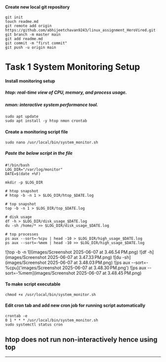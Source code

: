 #### Create new local git repository

``` 
git init
touch readme.md
git remote add origin https://github.com/abhijeetchavan9243/linux_assignment_HeroVired.git
git branch -m master main
git add readme.md
git commit -m "first commit"
git push -u origin main
```

# Task 1 System Monitoring Setup

#### Install monitoring setup
##### htop: real-time view of CPU, memory, and process usage.
##### nmon: interactive system performance tool.
``` 
sudo apt update
sudo apt install -y htop nmon crontab
```

#### Create a monitoring script file
`sudo nano /usr/local/bin/system_monitor.sh`

##### Paste the below script in the file
``` 
#!/bin/bash
LOG_DIR="/var/log/monitor"
DATE=$(date +%F)

mkdir -p $LOG_DIR

# htop snapshot
# htop -b -n 1 > $LOG_DIR/htop_$DATE.log

# top snapshot
top -b -n 1 > $LOG_DIR/top_$DATE.log

# disk usage
df -h > $LOG_DIR/disk_usage_$DATE.log
du -sh /home/* >> $LOG_DIR/disk_usage_$DATE.log

# top processes
ps aux --sort=-%cpu | head -10 > $LOG_DIR/high_usage_$DATE.log
ps aux --sort=-%mem | head -10 >> $LOG_DIR/high_usage_$DATE.log
```

![top -b -n 1](images/Screenshot 2025-06-07 at 3.46.54 PM.png)
![df -h](images/Screenshot 2025-06-07 at 3.47.33 PM.png)
![du -sh](images/Screenshot 2025-06-07 at 3.48.03 PM.png)
![ps aux --sort=-%cpu]('images/Screenshot 2025-06-07 at 3.48.30 PM.png')
![ps aux --sort=-%mem](images/Screenshot 2025-06-07 at 3.48.45 PM.png)

#### To make script executable
`chmod +x /usr/local/bin/system_monitor.sh`

#### Edit cron tab and add new cron job for running script automatically
``` 
crontab -e
0 1 * * * /usr/local/bin/system_monitor.sh
sudo systemctl status cron
```

## htop does not run non-interactively hence using top
---
